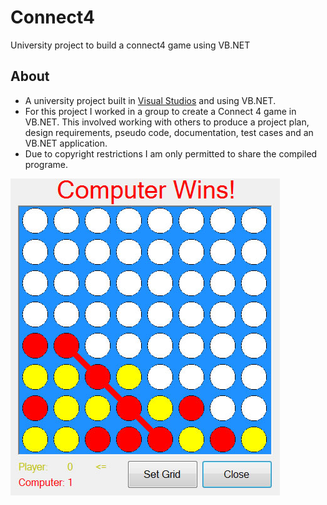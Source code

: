 # Connect4
University project to build a connect4 game using VB.NET

## About
* A university project built in [Visual Studios](https://www.visualstudio.com/) and using VB.NET. 
* For this project I worked in a group to create a Connect 4 game in VB.NET. This involved working with others to produce a project plan, design requirements, pseudo code, documentation, test cases and an VB.NET application.
* Due to copyright restrictions I am only permitted to share the compiled programe. 

![connect4](https://github.com/Freid001/connect4/blob/master/img/screen1.jpg)
